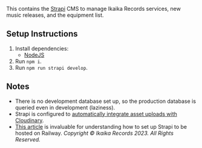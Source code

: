 This contains the [Strapi](https://strapi.io/) CMS to manage Ikaika Records services, new music releases, and the equipment list. 

## Setup Instructions

1. Install dependencies:
   - [NodeJS](https://nodejs.org/en)
2. Run `npm i`.
3. Run `npm run strapi develop`.

## Notes

- There is no development database set up, so the production database is queried even in development (laziness). 
- Strapi is configured to [automatically integrate asset uploads with Cloudinary](https://strapi.io/blog/add-cloudinary-support-to-your-strapi-application).
- [This article](https://dev.to/yinks/how-to-create-and-deploy-a-strapi-project-on-railway-3kja) is invaluable for understanding how to set up Strapi to be hosted on Railway.
  _Copyright © Ikaika Records 2023. All Rights Reserved._
